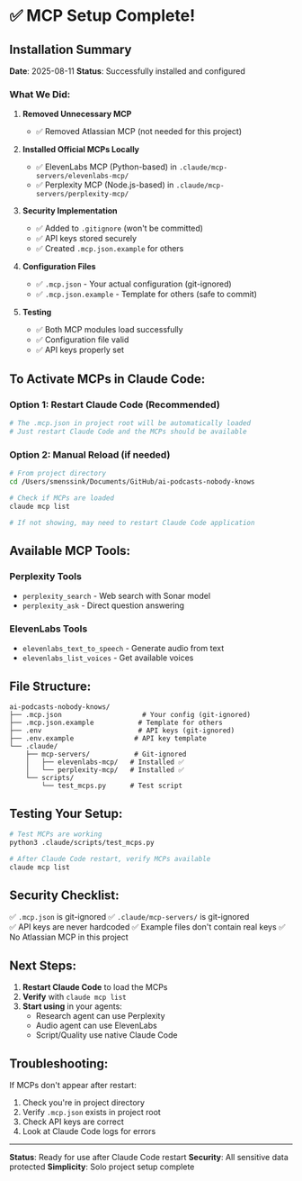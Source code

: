 # ✅ MCP Setup Complete!

## Installation Summary

**Date**: 2025-08-11
**Status**: Successfully installed and configured

### What We Did:

1. **Removed Unnecessary MCP**
   - ✅ Removed Atlassian MCP (not needed for this project)

2. **Installed Official MCPs Locally**
   - ✅ ElevenLabs MCP (Python-based) in `.claude/mcp-servers/elevenlabs-mcp/`
   - ✅ Perplexity MCP (Node.js-based) in `.claude/mcp-servers/perplexity-mcp/`

3. **Security Implementation**
   - ✅ Added to `.gitignore` (won't be committed)
   - ✅ API keys stored securely
   - ✅ Created `.mcp.json.example` for others

4. **Configuration Files**
   - ✅ `.mcp.json` - Your actual configuration (git-ignored)
   - ✅ `.mcp.json.example` - Template for others (safe to commit)

5. **Testing**
   - ✅ Both MCP modules load successfully
   - ✅ Configuration file valid
   - ✅ API keys properly set

## To Activate MCPs in Claude Code:

### Option 1: Restart Claude Code (Recommended)
```bash
# The .mcp.json in project root will be automatically loaded
# Just restart Claude Code and the MCPs should be available
```

### Option 2: Manual Reload (if needed)
```bash
# From project directory
cd /Users/smenssink/Documents/GitHub/ai-podcasts-nobody-knows

# Check if MCPs are loaded
claude mcp list

# If not showing, may need to restart Claude Code application
```

## Available MCP Tools:

### Perplexity Tools
- `perplexity_search` - Web search with Sonar model
- `perplexity_ask` - Direct question answering

### ElevenLabs Tools  
- `elevenlabs_text_to_speech` - Generate audio from text
- `elevenlabs_list_voices` - Get available voices

## File Structure:
```
ai-podcasts-nobody-knows/
├── .mcp.json                    # Your config (git-ignored)
├── .mcp.json.example           # Template for others
├── .env                        # API keys (git-ignored)
├── .env.example               # API key template
└── .claude/
    ├── mcp-servers/           # Git-ignored
    │   ├── elevenlabs-mcp/   # Installed ✅
    │   └── perplexity-mcp/   # Installed ✅
    └── scripts/
        └── test_mcps.py      # Test script

```

## Testing Your Setup:

```bash
# Test MCPs are working
python3 .claude/scripts/test_mcps.py

# After Claude Code restart, verify MCPs available
claude mcp list
```

## Security Checklist:

✅ `.mcp.json` is git-ignored
✅ `.claude/mcp-servers/` is git-ignored  
✅ API keys are never hardcoded
✅ Example files don't contain real keys
✅ No Atlassian MCP in this project

## Next Steps:

1. **Restart Claude Code** to load the MCPs
2. **Verify** with `claude mcp list`
3. **Start using** in your agents:
   - Research agent can use Perplexity
   - Audio agent can use ElevenLabs
   - Script/Quality use native Claude Code

## Troubleshooting:

If MCPs don't appear after restart:
1. Check you're in project directory
2. Verify `.mcp.json` exists in project root
3. Check API keys are correct
4. Look at Claude Code logs for errors

---

**Status**: Ready for use after Claude Code restart
**Security**: All sensitive data protected
**Simplicity**: Solo project setup complete